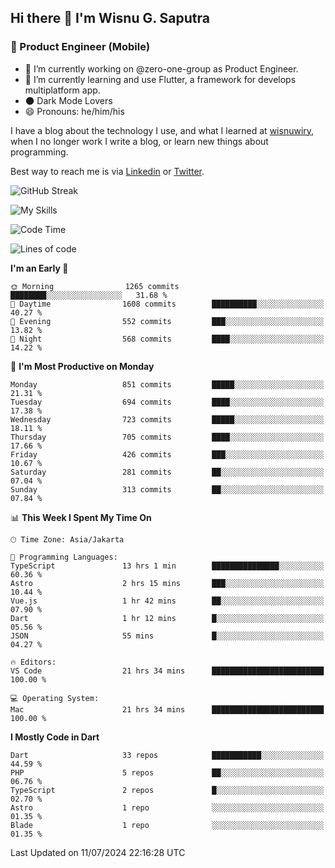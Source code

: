 ## Hi there 👋 I'm Wisnu G. Saputra

### :mobile_phone_off: Product Engineer (Mobile)

- 🔭 I’m currently working on @zero-one-group as Product Engineer.
- 🌱 I’m currently learning and use Flutter, a framework for develops multiplatform app.
- 🌑 Dark Mode Lovers
- 😄 Pronouns: he/him/his

I have a blog about the technology I use, and what I learned at [wisnuwiry](https://wisnuwiry.space/), when I no longer work I write a blog, or learn new things about programming.

Best way to reach me is via [Linkedin](https://www.linkedin.com/in/wisnu-saputra/) or [Twitter](https://twitter.com/wisnuwiry).

![GitHub Streak](https://streak-stats.demolab.com?user=wisnuwiry&theme=dark&hide_border=true)

![My Skills](https://skillicons.dev/icons?i=dart,flutter,kotlin,swift,go,js,css,neovim,git,linux&perline=5)

<!--START_SECTION:waka-->
![Code Time](http://img.shields.io/badge/Code%20Time-1%2C427%20hrs%2053%20mins-blue)

![Lines of code](https://img.shields.io/badge/From%20Hello%20World%20I%27ve%20Written-5.8%20million%20lines%20of%20code-blue)

**I'm an Early 🐤** 

```text
🌞 Morning                1265 commits        ████████░░░░░░░░░░░░░░░░░   31.68 % 
🌆 Daytime                1608 commits        ██████████░░░░░░░░░░░░░░░   40.27 % 
🌃 Evening                552 commits         ███░░░░░░░░░░░░░░░░░░░░░░   13.82 % 
🌙 Night                  568 commits         ████░░░░░░░░░░░░░░░░░░░░░   14.22 % 
```
📅 **I'm Most Productive on Monday** 

```text
Monday                   851 commits         █████░░░░░░░░░░░░░░░░░░░░   21.31 % 
Tuesday                  694 commits         ████░░░░░░░░░░░░░░░░░░░░░   17.38 % 
Wednesday                723 commits         █████░░░░░░░░░░░░░░░░░░░░   18.11 % 
Thursday                 705 commits         ████░░░░░░░░░░░░░░░░░░░░░   17.66 % 
Friday                   426 commits         ███░░░░░░░░░░░░░░░░░░░░░░   10.67 % 
Saturday                 281 commits         ██░░░░░░░░░░░░░░░░░░░░░░░   07.04 % 
Sunday                   313 commits         ██░░░░░░░░░░░░░░░░░░░░░░░   07.84 % 
```


📊 **This Week I Spent My Time On** 

```text
🕑︎ Time Zone: Asia/Jakarta

💬 Programming Languages: 
TypeScript               13 hrs 1 min        ███████████████░░░░░░░░░░   60.36 % 
Astro                    2 hrs 15 mins       ███░░░░░░░░░░░░░░░░░░░░░░   10.44 % 
Vue.js                   1 hr 42 mins        ██░░░░░░░░░░░░░░░░░░░░░░░   07.90 % 
Dart                     1 hr 12 mins        █░░░░░░░░░░░░░░░░░░░░░░░░   05.56 % 
JSON                     55 mins             █░░░░░░░░░░░░░░░░░░░░░░░░   04.27 % 

🔥 Editors: 
VS Code                  21 hrs 34 mins      █████████████████████████   100.00 % 

💻 Operating System: 
Mac                      21 hrs 34 mins      █████████████████████████   100.00 % 
```

**I Mostly Code in Dart** 

```text
Dart                     33 repos            ███████████░░░░░░░░░░░░░░   44.59 % 
PHP                      5 repos             ██░░░░░░░░░░░░░░░░░░░░░░░   06.76 % 
TypeScript               2 repos             █░░░░░░░░░░░░░░░░░░░░░░░░   02.70 % 
Astro                    1 repo              ░░░░░░░░░░░░░░░░░░░░░░░░░   01.35 % 
Blade                    1 repo              ░░░░░░░░░░░░░░░░░░░░░░░░░   01.35 % 
```




 Last Updated on 11/07/2024 22:16:28 UTC
<!--END_SECTION:waka-->
